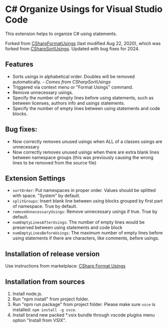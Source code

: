 # C# Organize Usings for Visual Studio Code

This extension helps to organize C# using statements.

Forked from [CSharpFormatUsings](https://marketplace.visualstudio.com/items?itemName=gaoshan0621.csharp-format-usings) (last modified Aug 22, 2020), which was forked from [CSharpSortUsings](https://marketplace.visualstudio.com/items?itemName=jongrant.csharpsortusings).  Updated with bug fixes for 2024.

## Features

* Sorts usings in alphabetical order. Doubles will be removed automatically. - *Comes from CSharpSortUsings*
* Triggered via context menu or "Format Usings" command.
* Remove unnecessary usings.
* Specify the number of empty lines before using statements, such as between licenses, authors info and usings statements.
* Specify the number of empty lines between using statements and code blocks.

## Bug fixes:

* Now correctly removes unused usings when ALL of a classes usings are unnecessary
* Now correctly removes unused usings when there are extra blank lines between namespace groups (this was previously causing the wrong lines to be removed from the source file)

## Extension Settings

* `sortOrder`: Put namespaces in proper order. Values should be splitted with space. "System" by default.
* `splitGroups`: Insert blank line between using blocks grouped by first part of namespace. True by default.
* `removeUnnecessaryUsings`: Remove unnecessary usings if true. True by default.
* `numEmptyLinesAfterUsings`: The number of empty lines would be preserved between using statements and code block
* `numEmptyLinesBeforeUsings`: The maximum number of empty lines before using statements if there are characters, like comments, before usings.

## Installation of release version

Use instructions from marketplace: [CSharp Format Usings](https://marketplace.visualstudio.com/items?itemName=jeremycaron.csharp-organize-usings)

## Installation from sources

1. Install node.js.
2. Run "npm install" from project folder.
3. Run "npm run package" from project folder. Please make sure `vsce` is installed: `npm install -g vsce`.
4. Install brand new packed *.vsix bundle through vscode plugins menu option "Install from VSIX".
